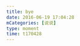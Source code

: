 ```yaml
---
title: bye
date: 2016-06-19 17:04:28
mCategories: [说说]
type: moment
time: t170428
---
```


<div id="pics-20160619170428"></div>

<script src="/lib/moment/pics.js"></script>
<script>
var data = [
    {"link": "2016-06-19_000001.jpeg", "type": "shuoshuo"}
];
picsRender(data, "pics-20160619170428");
</script>
